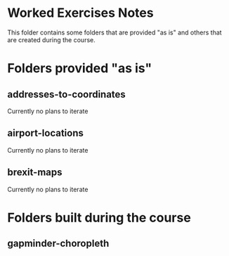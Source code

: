 # Worked Exercises Notes

This folder contains some folders that are provided "as is" and others that are created during the course.

# Folders provided "as is"

## addresses-to-coordinates

Currently no plans to iterate

## airport-locations

Currently no plans to iterate

##  brexit-maps

Currently no plans to iterate

# Folders built during the course

## gapminder-choropleth

